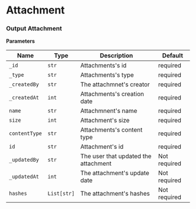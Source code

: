 # Attachment

### Output Attachment

**Parameters**

| Name                | Type                   | Description                                   | Default             |
|---------------------|------------------------|-----------------------------------------------|---------------------|
| ```_id```         | ```str```             | Attachments's id                        | required            |
| ```_type```             | ```str```             | Attachments's type                              | required            |
| ```_createdBy```          | ```str```             | The attachmnet's creator                       | required        |
| ```_createdAt```        | ```int```             | Attachments's creation date                        | required        |
| ```name```        | ```str```             | Attachmnent's name                        | required        |
| ```size```        | ```int```             | Attachment's size                        | required        |
| ```contentType```        | ```str```             | Attachments's content type                        | required        |
| ```id```        | ```str```             | Attachment's id                 | required        |
| ```_updatedBy```        | ```str```             | The user that updated the attachment                       | Not required        |
| ```_updatedAt```        | ```int```             | The attachment's update date                        | Not required        |
| ```hashes```        | ```List[str]```             | The attachment's hashes                       | Not required        |